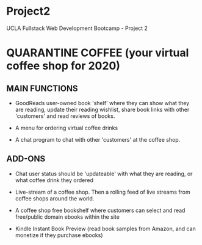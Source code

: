 # Project2
UCLA Fullstack Web Development Bootcamp - Project 2

# QUARANTINE COFFEE (your virtual coffee shop for 2020)

## MAIN FUNCTIONS

* GoodReads user-owned book 'shelf' where they can show what they are reading, update their reading wishlist, share book links with other 'customers' and read reviews of books.

* A menu for ordering virtual coffee drinks

* A chat program to chat with other 'customers' at the coffee shop.

## ADD-ONS
* Chat user status should be 'updateable' with what they are reading, or what coffee drink they ordered

* Live-stream of a coffee shop. Then a rolling feed of live streams from coffee shops around the world.

* A coffee shop free bookshelf where customers can select and read free/public domain ebooks within the site

* Kindle Instant Book Preview (read book samples from Amazon, and can monetize if they purchase ebooks)
